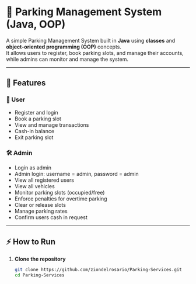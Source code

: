 # 🚗 Parking Management System (Java, OOP)

A simple Parking Management System built in **Java** using **classes** and **object-oriented programming (OOP)** concepts.  
It allows users to register, book parking slots, and manage their accounts, while admins can monitor and manage the system.

---

## 📂 Features
### 👤 User
- Register and login
- Book a parking slot
- View and manage transactions
- Cash-in balance
- Exit parking slot

### 🛠 Admin
- Login as admin
- Admin login: username = admin, password = admin
- View all registered users
- View all vehicles
- Monitor parking slots (occupied/free)
- Enforce penalties for overtime parking
- Clear or release slots
- Manage parking rates
- Confirm users cash in request

---

## ⚡ How to Run
1. **Clone the repository**
   ```bash
   git clone https://github.com/ziondelrosario/Parking-Services.git
   cd Parking-Services
